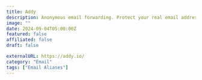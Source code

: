 ```yaml
---
title: Addy
description: Anonymous email forwarding. Protect your real email address using email aliases.
image: ""
date: 2024-09-04T05:00:00Z
featured: false
affiliated: false
draft: false

externalURL: https://addy.io/
category: "Email"
tags: ["Email Aliases"]
---
```

